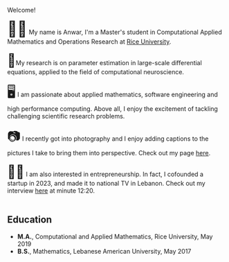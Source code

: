 <body>
    <p class="title-display">Welcome!</p>
    <p class="p-display">
    <span style="font-size: 35px">👨‍🎓</span> My name is Anwar, I'm a Master's student in Computational Applied Mathematics and Operations Research at <a href="https://cmor.rice.edu/" target="_blank">Rice University</a>. <br/><br/>
    <span style="font-size: 30px">🧠</span>My research is on parameter estimation in large-scale differential equations, applied to the field of computational neuroscience.<br/><br/>
    <span style="font-size: 30px;">🖥️</span> I am passionate about applied mathematics, software engineering and high performance computing. Above all, I enjoy the excitement of tackling challenging scientific research problems. <br/><br/>
    <span style="font-size: 30px">📷</span> I recently got into photography and I enjoy adding captions to the pictures I take to bring them into perspective. Check out my page  <a href="https://www.instagram.com/captured_thoughtsandmemories/" target="_blank">here</a>. <br/><br/>
    <span style="font-size: 30px">👨‍💼</span> I am also interested in entrepreneurship. In fact, I cofounded a startup in 2023, and made it to national TV in Lebanon. Check out my interview <a href="https://www.youtube.com/watch?v=7nYVsNGiFgs" target="_blank">here</a> at minute 12:20. <br/><br/> 
    </p>
</body>

## Education 
- **M.A.**,  Computational and Applied Mathematics, Rice University, May 2019 
- **B.S.**,  Mathematics, Lebanese American University, May 2017 


